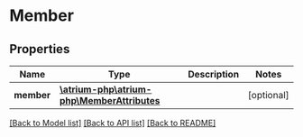 # Member

## Properties
Name | Type | Description | Notes
------------ | ------------- | ------------- | -------------
**member** | [**\atrium-php\atrium-php\MemberAttributes**](MemberAttributes.md) |  | [optional] 

[[Back to Model list]](../README.md#documentation-for-models) [[Back to API list]](../README.md#documentation-for-api-endpoints) [[Back to README]](../README.md)


